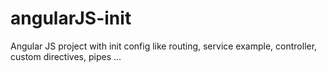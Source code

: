 # angularJS-init
Angular JS project with init config like routing, service example, controller, custom directives, pipes ...
